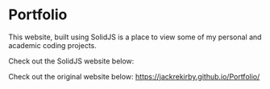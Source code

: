 # Portfolio

This website, built using SolidJS is a place to view some of my personal and academic coding projects. 

Check out the SolidJS website below: 

Check out the original website below: https://jackrekirby.github.io/Portfolio/

